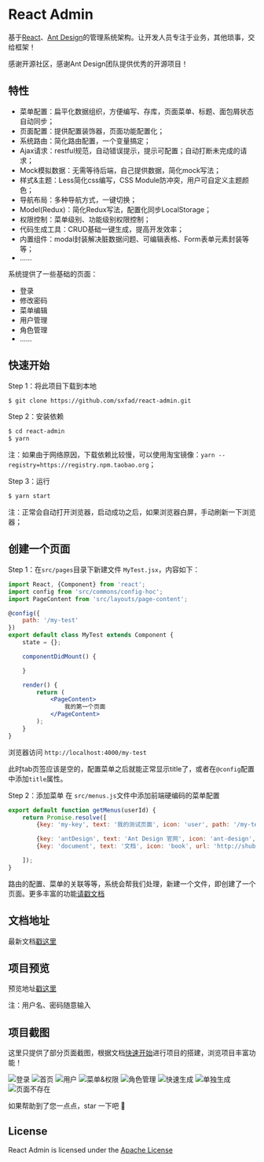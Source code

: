 # React Admin
基于[React](https://reactjs.org)、[Ant Design](https://ant.design/)的管理系统架构。让开发人员专注于业务，其他琐事，交给框架！

感谢开源社区，感谢Ant Design团队提供优秀的开源项目！

## 特性

- 菜单配置：扁平化数据组织，方便编写、存库，页面菜单、标题、面包屑状态自动同步；
- 页面配置：提供配置装饰器，页面功能配置化；
- 系统路由：简化路由配置，一个变量搞定；
- Ajax请求：restful规范，自动错误提示，提示可配置；自动打断未完成的请求；
- Mock模拟数据：无需等待后端，自己提供数据，简化mock写法；
- 样式&主题：Less简化css编写，CSS Module防冲突，用户可自定义主题颜色；
- 导航布局：多种导航方式，一键切换；
- Model(Redux)：简化Redux写法，配置化同步LocalStorage；
- 权限控制：菜单级别、功能级别权限控制；
- 代码生成工具：CRUD基础一键生成，提高开发效率；
- 内置组件：modal封装解决脏数据问题、可编辑表格、Form表单元素封装等等；
- ......

系统提供了一些基础的页面：

- 登录
- 修改密码
- 菜单编辑
- 用户管理
- 角色管理
- ......

## 快速开始

Step 1：将此项目下载到本地
```bash
$ git clone https://github.com/sxfad/react-admin.git
```

Step 2：安装依赖
```bash
$ cd react-admin 
$ yarn 
```
注：如果由于网络原因，下载依赖比较慢，可以使用淘宝镜像：`yarn --registry=https://registry.npm.taobao.org`；

Step 3：运行
```bash
$ yarn start
```
注：正常会自动打开浏览器，启动成功之后，如果浏览器白屏，手动刷新一下浏览器；

## 创建一个页面
Step 1：在`src/pages`目录下新建文件 `MyTest.jsx`，内容如下：
```jsx 
import React, {Component} from 'react';
import config from 'src/commons/config-hoc';
import PageContent from 'src/layouts/page-content';

@config({
    path: '/my-test'
})
export default class MyTest extends Component {
    state = {};

    componentDidMount() {

    }

    render() {
        return (
            <PageContent>
                我的第一个页面
            </PageContent>
        );
    }
}
```

浏览器访问 `http://localhost:4000/my-test`

此时tab页签应该是空的，配置菜单之后就能正常显示title了，或者在`@config`配置中添加`title`属性。

Step 2：添加菜单
在 `src/menus.js`文件中添加前端硬编码的菜单配置
```javascript
export default function getMenus(userId) {
    return Promise.resolve([
        {key: 'my-key', text: '我的测试页面', icon: 'user', path: '/my-test'},

        {key: 'antDesign', text: 'Ant Design 官网', icon: 'ant-design', url: 'https://ant-design.gitee.io', target: '', order: 2000},
        {key: 'document', text: '文档', icon: 'book', url: 'http://shubin.wang/docs', target: '_blank', order: 1200},

    ]);
}
```

路由的配置、菜单的关联等等，系统会帮我们处理，新建一个文件，即创建了一个页面。更多丰富的功能[请戳文档](http://shubin.wang/docs)

## 文档地址
最新文档[戳这里](http://shubin.wang/docs)

## 项目预览
预览地址[戳这里](http://shubin.wang)

注：用户名、密码随意输入

## 项目截图
这里只提供了部分页面截图，根据文档[快速开始](http://shubin.wang/docs/#/START)进行项目的搭建，浏览项目丰富功能！

<div>
<style type="text/css">
.markdown-body img {
    border: 1px solid #e8e8e8;
}
</style>
</div>

![登录](docs/imgs/login.jpg)
![首页](docs/imgs/home.jpg)
![用户](docs/imgs/users.jpg)
![菜单&权限](docs/imgs/menu.jpg)
![角色管理](docs/imgs/role.jpg)
![快速生成](docs/imgs/gen_quick.png)
![单独生成](docs/imgs/gen_single.png)
![页面不存在](docs/imgs/404.jpg)

如果帮助到了您一点点，star 一下吧 🙂

## License

React Admin is licensed under the [Apache License](https://github.com/sxfad/react-admin/blob/master/LICENSE)

